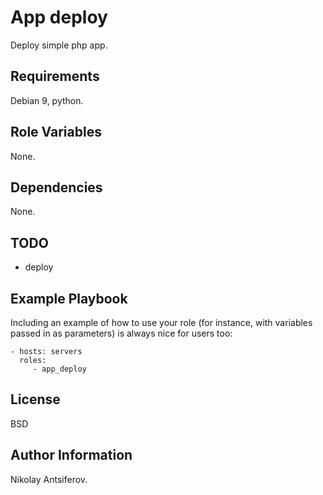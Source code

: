 App deploy
=========

Deploy simple php app.

Requirements
------------

Debian 9, python.

Role Variables
--------------

None.

Dependencies
------------

None.

TODO
------------

* deploy

Example Playbook
----------------

Including an example of how to use your role (for instance, with variables passed in as parameters) is always nice for users too:

    - hosts: servers
      roles:
         - app_deploy

License
-------

BSD

Author Information
------------------

Nikolay Antsiferov.
